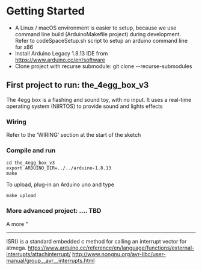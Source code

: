 # Getting Started

- A Linux / macOS environment is easier to setup, because we use command line build (ArduinoMakefile project) during development.
  Refer to codeSpaceSetup.sh script to setup an arduino command line for x86
- Install Arduino Legacy 1.8.13 IDE from https://www.arduino.cc/en/software
- Clone project with recurse submodule: git clone --recurse-submodules

## First project to run: the_4egg_box_v3

The 4egg box is a flashing and sound toy, with no input.
It uses a real-time operating system (NilRTOS) to provide sound and lights effects

### Wiring
Refer to the 'WIRING' section at the start of the sketch

### Compile and run

    cd the_4egg_box_v3
    export ARDUINO_DIR=../../arduino-1.8.13
    make

To upload, plug-in an Arduino uno and type

    make upload

### More advanced project: .... TBD
A more "





---
ISR() is a standard embedded c method for calling an interrupt vector for atmega.
https://www.arduino.cc/reference/en/language/functions/external-interrupts/attachinterrupt/
http://www.nongnu.org/avr-libc/user-manual/group__avr__interrupts.html
